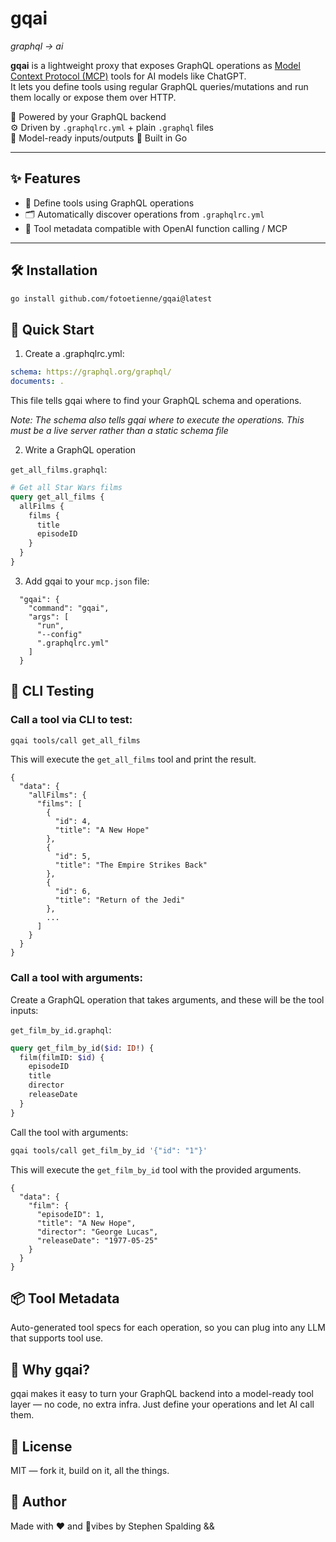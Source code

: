 # gqai
*graphql → ai*

**gqai** is a lightweight proxy that exposes GraphQL operations as [Model Context Protocol (MCP)](https://platform.openai.com/docs/guides/function-calling) tools for AI models like ChatGPT.  
It lets you define tools using regular GraphQL queries/mutations and run them locally or expose them over HTTP.

🔌 Powered by your GraphQL backend  
⚙️ Driven by `.graphqlrc.yml` + plain `.graphql` files  
🧠 Model-ready inputs/outputs
📍 Built in Go

---

## ✨ Features

- 🧰 Define tools using GraphQL operations
- 🗂 Automatically discover operations from `.graphqlrc.yml`
- 🧾 Tool metadata compatible with OpenAI function calling / MCP

---

## 🛠️ Installation

```bash
go install github.com/fotoetienne/gqai@latest
```


## 🚀 Quick Start
1. Create a .graphqlrc.yml:

```yaml
schema: https://graphql.org/graphql/
documents: .
```

This file tells gqai where to find your GraphQL schema and operations.

*Note: The schema also tells gqai where to execute the operations. This must be a live server rather than a static schema file*

2. Write a GraphQL operation

`get_all_films.graphql`:
```graphql
# Get all Star Wars films
query get_all_films {
  allFilms {
    films {
      title
      episodeID
    }
  }
}
```

3. Add gqai to your `mcp.json` file:

```
  "gqai": {
    "command": "gqai",
    "args": [
      "run",
      "--config"
      ".graphqlrc.yml"
    ]
  }
```

## 🧪 CLI Testing
### Call a tool via CLI to test:

```bash
gqai tools/call get_all_films
```

This will execute the `get_all_films` tool and print the result.

```shell
{
  "data": {
    "allFilms": {
      "films": [
        {
          "id": 4,
          "title": "A New Hope"
        },
        {
          "id": 5,
          "title": "The Empire Strikes Back"
        },
        {
          "id": 6,
          "title": "Return of the Jedi"
        },
        ...
      ]
    }
  }
}
```
### Call a tool with arguments:

Create a GraphQL operation that takes arguments, and these will be the tool inputs:

`get_film_by_id.graphql`:
```graphql
query get_film_by_id($id: ID!) {
  film(filmID: $id) {
    episodeID
    title
    director
    releaseDate
  }
}
```

Call the tool with arguments:

```bash
gqai tools/call get_film_by_id '{"id": "1"}'
```

This will execute the `get_film_by_id` tool with the provided arguments.

```shell
{
  "data": {
    "film": {
      "episodeID": 1,
      "title": "A New Hope",
      "director": "George Lucas",
      "releaseDate": "1977-05-25"
    }
  }
}
```

## 📦 Tool Metadata
Auto-generated tool specs for each operation, so you can plug into any LLM that supports tool use.

## 🤖 Why gqai?
gqai makes it easy to turn your GraphQL backend into a model-ready tool layer — no code, no extra infra. Just define your operations and let AI call them.

## 📜 License
MIT — fork it, build on it, all the things.

## 👋 Author
Made with ❤️ and 🤖vibes by Stephen Spalding && <your-name-here>
